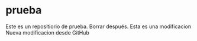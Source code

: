 # prueba
Este es un repositiorio de prueba. Borrar después.
Esta es una modificacion
Nueva modificacion desde GitHub
